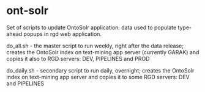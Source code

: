 # ont-solr

Set of scripts to update OntoSolr application: data used to populate type-ahead popups in rgd web application.

do_all.sh - the master script to run weekly, right after the data release;
  creates the OntoSolr index on text-mining app server (currently GARAK) and copies it also to RGD servers: DEV, PIPELINES and PROD
  
do_daily.sh - secondary script to run daily, overnight;
  creates the OntoSolr index on text-mining app server and copies it to some RGD servers: DEV and PIPELINES

